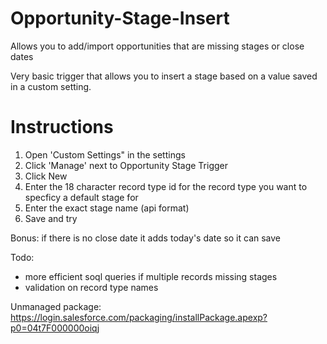 # Opportunity-Stage-Insert
Allows you to add/import opportunities that are missing stages or close dates

Very basic trigger that allows you to insert a stage based on a value saved in a custom setting. 

# Instructions
1. Open 'Custom Settings" in the settings
2. Click 'Manage' next to Opportunity Stage Trigger
3. Click New
4. Enter the 18 character record type id for the record type you want to specficy a default stage for
5. Enter the exact stage name (api format)
6. Save and try

Bonus: if there is no close date it adds today's date so it can save 

Todo:
- more efficient soql queries if multiple records missing stages
- validation on record type names

Unmanaged package:
https://login.salesforce.com/packaging/installPackage.apexp?p0=04t7F000000oiqj
